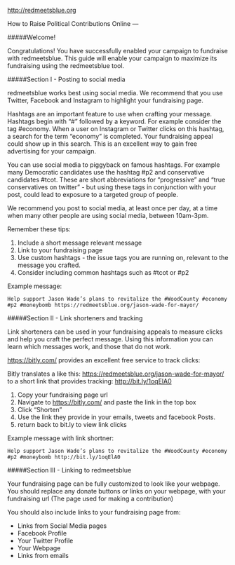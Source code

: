 http://redmeetsblue.org

How to Raise Political Contributions Online
—

#####Welcome!

Congratulations! You have successfully enabled your campaign to fundraise with redmeetsblue. This guide will enable your campaign to maximize its fundraising using the redmeetsblue tool. 

#####Section I - Posting to social media

redmeetsblue works best using social media. We recommend that you use Twitter, Facebook and Instagram to highlight your fundraising page.

Hashtags are an important feature to use when crafting your message. Hashtags begin with “#” followed by a keyword. For example consider the tag #economy. When a user on Instagram or Twitter clicks on this hashtag, a search for the term “economy” is completed. Your fundraising appeal could show up in this search. This is an excellent way to gain free advertising for your campaign. 

You can use social media to piggyback on famous hashtags. For example many Democratic candidates use the hashtag #p2 and conservative candidates #tcot. These are short abbreviations for “progressive” and “true conservatives on twitter” - but using these tags in conjunction with your post, could lead to exposure to a targeted group of people. 

We recommend you post to social media, at least once per day, at a time when many other people are using social media, between 10am-3pm. 

Remember these tips:

1. Include a short message relevant message
2. Link to your fundraising page
3. Use custom hashtags - the issue tags you are running on, relevant to the message you crafted.
4. Consider including common hashtags such as #tcot or #p2

Example message:
```
Help support Jason Wade’s plans to revitalize the #WoodCounty #economy #p2 #moneybomb https://redmeetsblue.org/jason-wade-for-mayor/
```


#####Section II - Link shorteners and tracking

Link shorteners can be used in your fundraising appeals to measure clicks and help you craft the perfect message. Using this information you can learn which messages work, and those that do not work.

https://bitly.com/  provides an excellent free service to track clicks:

Bitly translates a like this: https://redmeetsblue.org/jason-wade-for-mayor/ to a short link that provides tracking: http://bit.ly/1oqElA0

1. Copy your fundraising page url
2. Navigate to https://bitly.com/  and paste the link in the top box
3. Click “Shorten”
4. Use the link they provide in your emails, tweets and facebook Posts.
5. return back to bit.ly to view link clicks 

Example message with link shortner:
```
Help support Jason Wade’s plans to revitalize the #WoodCounty #economy #p2 #moneybomb http://bit.ly/1oqElA0
```
#####Section III - Linking to redmeetsblue

Your fundraising page can be fully customized to look like your webpage. You should replace any donate buttons or links on your webpage, with your fundraising url (The page used for making a contribution)

You should also include links to your fundraising page from:
* Links from Social Media pages
* Facebook Profile
* Your Twitter Profile
* Your Webpage
* Links from emails
